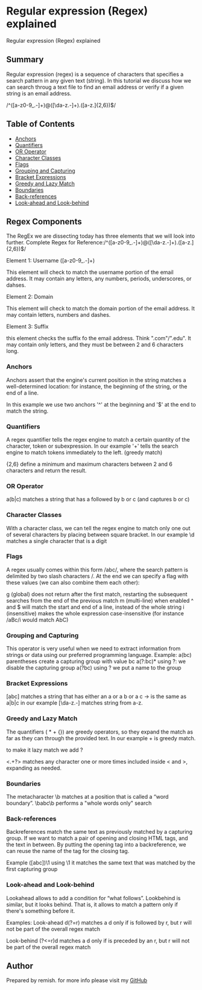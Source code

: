 # Regular expression (Regex) explained

Regular expression (Regex) explained

## Summary

Regular expression (regex) is a sequence of characters that specifies a search pattern in any given text (string). In this tutorial we discuss how we can search throug a text file to find an email address or verify if a given string is an email address. 

/^([a-z0-9_\.-]+)@([\da-z\.-]+)\.([a-z\.]{2,6})$/

## Table of Contents

- [Anchors](#anchors)
- [Quantifiers](#quantifiers)
- [OR Operator](#or-operator)
- [Character Classes](#character-classes)
- [Flags](#flags)
- [Grouping and Capturing](#grouping-and-capturing)
- [Bracket Expressions](#bracket-expressions)
- [Greedy and Lazy Match](#greedy-and-lazy-match)
- [Boundaries](#boundaries)
- [Back-references](#back-references)
- [Look-ahead and Look-behind](#look-ahead-and-look-behind)

## Regex Components
The RegEx we are dissecting today has three elements that we will look into further.
Complete Regex for Reference:/^([a-z0-9_\.-]+)@([\da-z\.-]+)\.([a-z\.]{2,6})$/

Element 1: Username ([a-z0-9_\.-]+)

This element will check to match the username portion of the email address. It may contain any letters, any numbers, periods, underscores, or dahses.

Element 2: Domain

This element will check to match the domain portion of the email address. It may contain letters, numbers and dashes.

Element 3: Suffix

this element checks the suffix fo the email address. Think ".com"/".edu". It may contain only letters, and they must be between 2 and 6 characters long.
### Anchors
Anchors assert that the engine's current position in the string matches a well-determined location: for instance, the beginning of the string, or the end of a line.

In this example we use two anchors '^' at the beginning and '$' at the end to match the string. 
### Quantifiers
A regex quantifier tells the regex engine to match a certain quantity of the character, token or subexpression. In our example '+' tells the search engine to match tokens immediately to the left. (greedy match)

{2,6} define a minimum and maximum characters between 2 and 6 characters and return the result. 
### OR Operator
a(b|c) matches a string that has a followed by b or c (and captures b or c)
### Character Classes
With a character class, we can tell the regex engine to match only one out of several characters by placing between square bracket.
In our example \d matches a single character that is a digit
### Flags
A regex usually comes within this form /abc/, where the search pattern is delimited by two slash characters /. At the end we can specify a flag with these values (we can also combine them each other):

g (global) does not return after the first match, restarting the subsequent searches from the end of the previous match
m (multi-line) when enabled ^ and $ will match the start and end of a line, instead of the whole string
i (insensitive) makes the whole expression case-insensitive (for instance /aBc/i would match AbC)
### Grouping and Capturing
This operator is very useful when we need to extract information from strings or data using our preferred programming language.
Example:
a(bc)    parentheses create a capturing group with value bc
a(?:bc)*  using ?: we disable the capturing group 
a(?<foo>bc) using ?<foo> we put a name to the group 
### Bracket Expressions
[abc] matches a string that has either an a or a b or a c -> is the same as a|b|c 
in our example [\da-z\.-] matches string from a-z.
### Greedy and Lazy Match
The quantifiers ( * + {}) are greedy operators, so they expand the match as far as they can through the provided text.
In our example + is greedy match.

to make it lazy match we add ? 

<.+?> matches any character one or more times included inside < and >, expanding as needed. 
### Boundaries
The metacharacter \b matches at a position that is called a “word boundary”.
\babc\b performs a "whole words only" search
### Back-references
Backreferences match the same text as previously matched by a capturing group. If we want to match a pair of opening and closing HTML tags, and the text in between. By putting the opening tag into a backreference, we can reuse the name of the tag for the closing tag.

Example
([abc])\1 using \1 it matches the same text that was matched by the first capturing group 
### Look-ahead and Look-behind
Lookahead allows to add a condition for “what follows”. Lookbehind is similar, but it looks behind. That is, it allows to match a pattern only if there's something before it.

Examples:
Look-ahead
d(?=r)  matches a d only if is followed by r, but r will not be part of the overall regex match

Look-behind
(?<=r)d matches a d only if is preceded by an r, but r will not be part of the overall regex match
## Author
Prepared by remish. for more info please visit my [GitHub](https://github.com/remishn)

